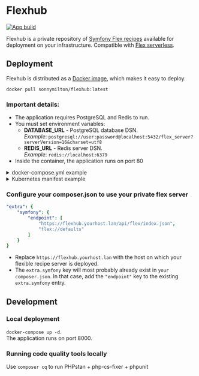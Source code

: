 # Flexhub
[![App build](https://github.com/sonnymilton/flexhub/actions/workflows/app_build.yml/badge.svg)](https://github.com/sonnymilton/flexhub/actions/workflows/app_build.yml)

Flexhub is a private repository of [Symfony Flex recipes](https://symfony.com/doc/current/setup/flex_private_recipes.html)
available for deployment on your infrastructure. Compatible
with [Flex serverless](https://symfony.com/blog/symfony-flex-is-going-serverless).

## Deployment

Flexhub is distributed as a [Docker image](https://hub.docker.com/r/sonnymilton/flexhub), which makes it easy to deploy.

`docker pull sonnymilton/flexhub:latest`

### Important details:

* The application requires PostgreSQL and Redis to run.
* You must set environment variables:
    * **DATABASE_URL** - PostgreSQL database DSN.  
      _Example_: `postgresql://user:password@localhost:5432/flex_server?serverVersion=16&charset=utf8`
    * **REDIS_URL** - Redis server DSN.  
      _Example_:  `redis://localhost:6379`
* Inside the container, the application runs on port 80

<details>
<summary>docker-compose.yml example</summary>

```yaml
services:
    flexhub:
        image: sonnymilton/flexhub:0.1.0
        tty: true
        environment:
            REDIS_URL: redis://redis:6379
            DATABASE_URL: postgresql://postgres:postgres@postgres:5432/flex_server?serverVersion=16&charset=utf8
        ports:
            - "8080:80"
        depends_on:
            - postgres
            - redis

    redis:
        image: eqalpha/keydb:alpine_x86_64_v6.3.4

    postgres:
        image: postgres:16.2-alpine
        environment:
            POSTGRES_DB: flex_server
            POSTGRES_USER: postgres
            POSTGRES_PASSWORD: postgres
```

</details>

<details>
<summary>Kubernetes manifest example</summary>

```yaml
apiVersion: v1
kind: Pod
metadata:
    name: flexhub-demo
spec:
    containers:
        - name: flexhub
          image: sonnymilton/flexhub:latest
          ports:
              - containerPort: 80
          env:
              - name: REDIS_URL
                value: "redis://localhost:6379"
              - name: DATABASE_URL
                value: "postgresql://user:password@localhost:5432/flex_server?serverVersion=16&charset=utf8"

        - name: redis
          image: redis:latest
          ports:
              - containerPort: 6379

        - name: postgres
          image: postgres:16.2
          ports:
              - containerPort: 5432
          env:
              - name: POSTGRES_USER
                value: "user"
              - name: POSTGRES_PASSWORD
                value: "password"
              - name: POSTGRES_DB
                value: "flex_server"

```

</details>

### Configure your composer.json to use your private flex server
```yaml
"extra": {
    "symfony": {
        "endpoint": [
            "https://flexhub.yourhost.lan/api/flex/index.json",
            "flex://defaults"
        ]
    }
}
```
* Replace `https://flexhub.yourhost.lan` with the host on which your flexible recipe server is deployed.
* The `extra.symfony` key will most probably already exist in `your composer.json`. In that case, add the `"endpoint"` key to the existing `extra.symfony` entry.



## Development
### Local deployment
`docker-compose up -d`.  
The application runs on port 8000.

### Running code quality tools locally
Use `composer cq` to run PHPstan + php-cs-fixer + phpunit
